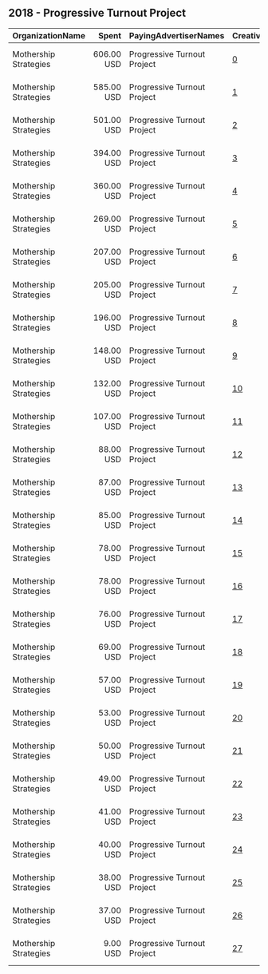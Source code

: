 ## 2018 - Progressive Turnout Project 
|OrganizationName|Spent|PayingAdvertiserNames|CreativeUrls|Impressions|Genders|AgeBrackets|CountryCodes|BillingAddresses|CandidateBallotInformation|
|:---|---:|:---|:---|---:|:---|:---|:---|:---|:---|
|Mothership Strategies|606.00 USD|Progressive Turnout Project|[0](https://www.snap.com/political-ads/asset/2e4d67a25dabf148acbf7b443b26ab9de7eb19253043feab22291f40e22570e8?mediaType=mp4)|79,070||18+|united states|"1328 Florida Avenue NW, Building C, Washington, DC,Washington,20009,US"||
|Mothership Strategies|585.00 USD|Progressive Turnout Project|[1](https://www.snap.com/political-ads/asset/2e4d67a25dabf148acbf7b443b26ab9de7eb19253043feab22291f40e22570e8?mediaType=mp4)|84,750||18+|united states|"1328 Florida Avenue NW, Building C, Washington, DC,Washington,20009,US"||
|Mothership Strategies|501.00 USD|Progressive Turnout Project|[2](https://www.snap.com/political-ads/asset/2e4d67a25dabf148acbf7b443b26ab9de7eb19253043feab22291f40e22570e8?mediaType=mp4)|63,925||18+|united states|"1328 Florida Avenue NW, Building C, Washington, DC,Washington,20009,US"||
|Mothership Strategies|394.00 USD|Progressive Turnout Project|[3](https://www.snap.com/political-ads/asset/2e4d67a25dabf148acbf7b443b26ab9de7eb19253043feab22291f40e22570e8?mediaType=mp4)|64,265||18+|united states|"1328 Florida Avenue NW, Building C, Washington, DC,Washington,20009,US"||
|Mothership Strategies|360.00 USD|Progressive Turnout Project|[4](https://www.snap.com/political-ads/asset/2e4d67a25dabf148acbf7b443b26ab9de7eb19253043feab22291f40e22570e8?mediaType=mp4)|52,012||18+|united states|"1328 Florida Avenue NW, Building C, Washington, DC,Washington,20009,US"||
|Mothership Strategies|269.00 USD|Progressive Turnout Project|[5](https://www.snap.com/political-ads/asset/2e4d67a25dabf148acbf7b443b26ab9de7eb19253043feab22291f40e22570e8?mediaType=mp4)|40,118||18+|united states|"1328 Florida Avenue NW, Building C, Washington, DC,Washington,20009,US"||
|Mothership Strategies|207.00 USD|Progressive Turnout Project|[6](https://www.snap.com/political-ads/asset/752510b5dc0cd281af3899f109852bec4e82093f58b754dd5ac533e3ae360aee?mediaType=png)|27,035||18+|united states|"1328 Florida Avenue NW, Building C, Washington, DC,Washington,20009,US"||
|Mothership Strategies|205.00 USD|Progressive Turnout Project|[7](https://www.snap.com/political-ads/asset/752510b5dc0cd281af3899f109852bec4e82093f58b754dd5ac533e3ae360aee?mediaType=png)|31,789||18+|united states|"1328 Florida Avenue NW, Building C, Washington, DC,Washington,20009,US"||
|Mothership Strategies|196.00 USD|Progressive Turnout Project|[8](https://www.snap.com/political-ads/asset/f512d6216ff748cb357b031abe0073553285cc86a7c02037fd91373a3ab30bba?mediaType=png)|23,810||18+|united states|"1328 Florida Avenue NW, Building C, Washington, DC,Washington,20009,US"||
|Mothership Strategies|148.00 USD|Progressive Turnout Project|[9](https://www.snap.com/political-ads/asset/6bfcd2d71d1a50bf43c64f4510b97231bc716db3accc1b539f00ec6d1b66aaf9?mediaType=png)|18,992||18+|united states|"1328 Florida Avenue NW, Building C, Washington, DC,Washington,20009,US"||
|Mothership Strategies|132.00 USD|Progressive Turnout Project|[10](https://www.snap.com/political-ads/asset/4f5b78fa7c75c4bc63126e3dd14d1e98d678d69eef9784f208cc8c1e4671dd40?mediaType=png)|16,923||18+|united states|"1328 Florida Avenue NW, Building C, Washington, DC,Washington,20009,US"||
|Mothership Strategies|107.00 USD|Progressive Turnout Project|[11](https://www.snap.com/political-ads/asset/6bfcd2d71d1a50bf43c64f4510b97231bc716db3accc1b539f00ec6d1b66aaf9?mediaType=png)|19,452||18+|united states|"1328 Florida Avenue NW, Building C, Washington, DC,Washington,20009,US"||
|Mothership Strategies|88.00 USD|Progressive Turnout Project|[12](https://www.snap.com/political-ads/asset/4f5b78fa7c75c4bc63126e3dd14d1e98d678d69eef9784f208cc8c1e4671dd40?mediaType=png)|12,653||18+|united states|"1328 Florida Avenue NW, Building C, Washington, DC,Washington,20009,US"||
|Mothership Strategies|87.00 USD|Progressive Turnout Project|[13](https://www.snap.com/political-ads/asset/2e4d67a25dabf148acbf7b443b26ab9de7eb19253043feab22291f40e22570e8?mediaType=mp4)|20,943||18+|united states|"1328 Florida Avenue NW, Building C, Washington, DC,Washington,20009,US"||
|Mothership Strategies|85.00 USD|Progressive Turnout Project|[14](https://www.snap.com/political-ads/asset/752510b5dc0cd281af3899f109852bec4e82093f58b754dd5ac533e3ae360aee?mediaType=png)|12,478||18+|united states|"1328 Florida Avenue NW, Building C, Washington, DC,Washington,20009,US"||
|Mothership Strategies|78.00 USD|Progressive Turnout Project|[15](https://www.snap.com/political-ads/asset/6bfcd2d71d1a50bf43c64f4510b97231bc716db3accc1b539f00ec6d1b66aaf9?mediaType=png)|15,060||18+|united states|"1328 Florida Avenue NW, Building C, Washington, DC,Washington,20009,US"||
|Mothership Strategies|78.00 USD|Progressive Turnout Project|[16](https://www.snap.com/political-ads/asset/6bfcd2d71d1a50bf43c64f4510b97231bc716db3accc1b539f00ec6d1b66aaf9?mediaType=png)|15,584||18+|united states|"1328 Florida Avenue NW, Building C, Washington, DC,Washington,20009,US"||
|Mothership Strategies|76.00 USD|Progressive Turnout Project|[17](https://www.snap.com/political-ads/asset/6bfcd2d71d1a50bf43c64f4510b97231bc716db3accc1b539f00ec6d1b66aaf9?mediaType=png)|10,541||18+|united states|"1328 Florida Avenue NW, Building C, Washington, DC,Washington,20009,US"||
|Mothership Strategies|69.00 USD|Progressive Turnout Project|[18](https://www.snap.com/political-ads/asset/6bfcd2d71d1a50bf43c64f4510b97231bc716db3accc1b539f00ec6d1b66aaf9?mediaType=png)|11,429||18+|united states|"1328 Florida Avenue NW, Building C, Washington, DC,Washington,20009,US"||
|Mothership Strategies|57.00 USD|Progressive Turnout Project|[19](https://www.snap.com/political-ads/asset/752510b5dc0cd281af3899f109852bec4e82093f58b754dd5ac533e3ae360aee?mediaType=png)|6,134||18+|united states|"1328 Florida Avenue NW, Building C, Washington, DC,Washington,20009,US"||
|Mothership Strategies|53.00 USD|Progressive Turnout Project|[20](https://www.snap.com/political-ads/asset/6bfcd2d71d1a50bf43c64f4510b97231bc716db3accc1b539f00ec6d1b66aaf9?mediaType=png)|5,150||18+|united states|"1328 Florida Avenue NW, Building C, Washington, DC,Washington,20009,US"||
|Mothership Strategies|50.00 USD|Progressive Turnout Project|[21](https://www.snap.com/political-ads/asset/6bfcd2d71d1a50bf43c64f4510b97231bc716db3accc1b539f00ec6d1b66aaf9?mediaType=png)|7,131||18+|united states|"1328 Florida Avenue NW, Building C, Washington, DC,Washington,20009,US"||
|Mothership Strategies|49.00 USD|Progressive Turnout Project|[22](https://www.snap.com/political-ads/asset/4f5b78fa7c75c4bc63126e3dd14d1e98d678d69eef9784f208cc8c1e4671dd40?mediaType=png)|7,527||18+|united states|"1328 Florida Avenue NW, Building C, Washington, DC,Washington,20009,US"||
|Mothership Strategies|41.00 USD|Progressive Turnout Project|[23](https://www.snap.com/political-ads/asset/4f5b78fa7c75c4bc63126e3dd14d1e98d678d69eef9784f208cc8c1e4671dd40?mediaType=png)|6,202||18+|united states|"1328 Florida Avenue NW, Building C, Washington, DC,Washington,20009,US"||
|Mothership Strategies|40.00 USD|Progressive Turnout Project|[24](https://www.snap.com/political-ads/asset/6bfcd2d71d1a50bf43c64f4510b97231bc716db3accc1b539f00ec6d1b66aaf9?mediaType=png)|4,777||18+|united states|"1328 Florida Avenue NW, Building C, Washington, DC,Washington,20009,US"||
|Mothership Strategies|38.00 USD|Progressive Turnout Project|[25](https://www.snap.com/political-ads/asset/2e6de24773853caf1d61bb311fc100faead65588322a9c41f7435df3345f12d8?mediaType=png)|4,251||18+|united states|"1328 Florida Avenue NW, Building C, Washington, DC,Washington,20009,US"||
|Mothership Strategies|37.00 USD|Progressive Turnout Project|[26](https://www.snap.com/political-ads/asset/2e6de24773853caf1d61bb311fc100faead65588322a9c41f7435df3345f12d8?mediaType=png)|5,149||18+|united states|"1328 Florida Avenue NW, Building C, Washington, DC,Washington,20009,US"||
|Mothership Strategies|9.00 USD|Progressive Turnout Project|[27](https://www.snap.com/political-ads/asset/6bfcd2d71d1a50bf43c64f4510b97231bc716db3accc1b539f00ec6d1b66aaf9?mediaType=png)|1,521||18+|united states|"1328 Florida Avenue NW, Building C, Washington, DC,Washington,20009,US"||
